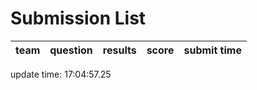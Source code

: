 # Submission List
team    | question  | results  | score | submit time
------|-----:|-----:| ----:|-----


update time: 17:04:57.25 
